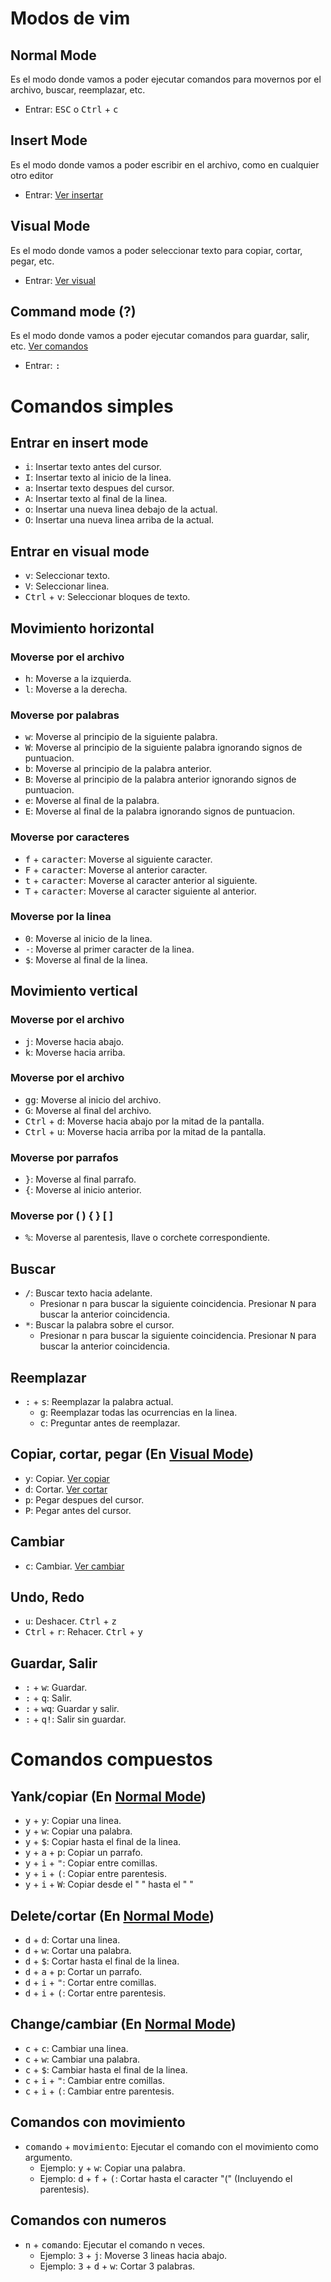 # Modos de vim

## Normal Mode
Es el modo donde vamos a poder ejecutar comandos para movernos por el archivo, buscar, reemplazar, etc.
- Entrar: <kbd>ESC</kbd> o <kbd>Ctrl</kbd> + <kbd>c</kbd>

## Insert Mode
Es el modo donde vamos a poder escribir en el archivo, como en cualquier otro editor
- Entrar: [Ver insertar](#Entrar-en-insert-mode)

## Visual Mode
Es el modo donde vamos a poder seleccionar texto para copiar, cortar, pegar, etc.
- Entrar: [Ver visual](#Entrar-en-visual-mode)

## Command mode (?)
Es el modo donde vamos a poder ejecutar comandos para guardar, salir, etc. [Ver comandos](#Guardar-salir)
- Entrar: <kbd>:</kbd>


# Comandos simples

## Entrar en insert mode
- <kbd>i</kbd>: Insertar texto antes del cursor.
- <kbd>I</kbd>: Insertar texto al inicio de la linea.
- <kbd>a</kbd>: Insertar texto despues del cursor.
- <kbd>A</kbd>: Insertar texto al final de la linea.
- <kbd>o</kbd>: Insertar una nueva linea debajo de la actual.
- <kbd>O</kbd>: Insertar una nueva linea arriba de la actual.

## Entrar en visual mode
- <kbd>v</kbd>: Seleccionar texto.
- <kbd>V</kbd>: Seleccionar linea.
- <kbd>Ctrl</kbd> + <kbd>v</kbd>: Seleccionar bloques de texto.

## Movimiento horizontal

### Moverse por el archivo
- <kbd>h</kbd>: Moverse a la izquierda.
- <kbd>l</kbd>: Moverse a la derecha.

### Moverse por palabras

- <kbd>w</kbd>: Moverse al principio de la siguiente palabra.
- <kbd>W</kbd>: Moverse al principio de la siguiente palabra ignorando signos de puntuacion.
- <kbd>b</kbd>: Moverse al principio de la palabra anterior.
- <kbd>B</kbd>: Moverse al principio de la palabra anterior ignorando signos de puntuacion.
- <kbd>e</kbd>: Moverse al final de la palabra.
- <kbd>E</kbd>: Moverse al final de la palabra ignorando signos de puntuacion.

### Moverse por caracteres
- <kbd>f</kbd> + <kbd>caracter</kbd>: Moverse al siguiente caracter.
- <kbd>F</kbd> + <kbd>caracter</kbd>: Moverse al anterior caracter.
- <kbd>t</kbd> + <kbd>caracter</kbd>: Moverse al caracter anterior al siguiente.
- <kbd>T</kbd> + <kbd>caracter</kbd>: Moverse al caracter siguiente al anterior.

### Moverse por la linea
- <kbd>0</kbd>: Moverse al inicio de la linea.
- <kbd>-</kbd>: Moverse al primer caracter de la linea.
- <kbd>$</kbd>: Moverse al final de la linea.

## Movimiento vertical

### Moverse por el archivo
- <kbd>j</kbd>: Moverse hacia abajo.
- <kbd>k</kbd>: Moverse hacia arriba.

### Moverse por el archivo
- <kbd>gg</kbd>: Moverse al inicio del archivo.
- <kbd>G</kbd>: Moverse al final del archivo.
- <kbd>Ctrl</kbd> + <kbd>d</kbd>: Moverse hacia abajo por la mitad de la pantalla.
- <kbd>Ctrl</kbd> + <kbd>u</kbd>: Moverse hacia arriba por la mitad de la pantalla.

### Moverse por parrafos
- <kbd>}</kbd>: Moverse al final parrafo.
- <kbd>{</kbd>: Moverse al inicio anterior.

### Moverse por ( ) { } [ ]
- <kbd>%</kbd>: Moverse al parentesis, llave o corchete correspondiente.

## Buscar
- <kbd>/</kbd>: Buscar texto hacia adelante. 
    - Presionar <kbd>n</kbd> para buscar la siguiente coincidencia. Presionar <kbd>N</kbd> para buscar la anterior coincidencia.
- <kbd>*</kbd>: Buscar la palabra sobre el cursor.
    - Presionar <kbd>n</kbd> para buscar la siguiente coincidencia. Presionar <kbd>N</kbd> para buscar la anterior coincidencia.

## Reemplazar
- <kbd>:</kbd> + <kbd>s</kbd>: Reemplazar la palabra actual.
    - <kbd>g</kbd>: Reemplazar todas las ocurrencias en la linea.
    - <kbd>c</kbd>: Preguntar antes de reemplazar.

## Copiar, cortar, pegar (En [Visual Mode](#Entrar-en-visual-mode))
- <kbd>y</kbd>: Copiar. [Ver copiar](#Yankcopiar)
- <kbd>d</kbd>: Cortar. [Ver cortar](#Deletecortar)
- <kbd>p</kbd>: Pegar despues del cursor.
- <kbd>P</kbd>: Pegar antes del cursor.

## Cambiar
- <kbd>c</kbd>: Cambiar. [Ver cambiar](#Changecambiar)

## Undo, Redo
- <kbd>u</kbd>: Deshacer. <kbd>Ctrl</kbd> + <kbd>z</kbd>
- <kbd>Ctrl</kbd> + <kbd>r</kbd>: Rehacer. <kbd>Ctrl</kbd> + <kbd>y</kbd>

## Guardar, Salir
- <kbd>:</kbd> + <kbd>w</kbd>: Guardar.
- <kbd>:</kbd> + <kbd>q</kbd>: Salir.
- <kbd>:</kbd> + <kbd>wq</kbd>: Guardar y salir.
- <kbd>:</kbd> + <kbd>q!</kbd>: Salir sin guardar.

# Comandos compuestos

## Yank/copiar (En [Normal Mode](#Normal-Mode))
- <kbd>y</kbd> + <kbd>y</kbd>: Copiar una linea.
- <kbd>y</kbd> + <kbd>w</kbd>: Copiar una palabra.
- <kbd>y</kbd> + <kbd>$</kbd>: Copiar hasta el final de la linea.
- <kbd>y</kbd> + <kbd>a</kbd> + <kbd>p</kbd>: Copiar un parrafo.
- <kbd>y</kbd> + <kbd>i</kbd> + <kbd>"</kbd>: Copiar entre comillas.
- <kbd>y</kbd> + <kbd>i</kbd> + <kbd>(</kbd>: Copiar entre parentesis.
- <kbd>y</kbd> + <kbd>i</kbd> + <kbd>W</kbd>: Copiar desde el " " hasta el " "

## Delete/cortar (En [Normal Mode](#Normal-Mode))
- <kbd>d</kbd> + <kbd>d</kbd>: Cortar una linea.
- <kbd>d</kbd> + <kbd>w</kbd>: Cortar una palabra.
- <kbd>d</kbd> + <kbd>$</kbd>: Cortar hasta el final de la linea.
- <kbd>d</kbd> + <kbd>a</kbd> + <kbd>p</kbd>: Cortar un parrafo.
- <kbd>d</kbd> + <kbd>i</kbd> + <kbd>"</kbd>: Cortar entre comillas.
- <kbd>d</kbd> + <kbd>i</kbd> + <kbd>(</kbd>: Cortar entre parentesis.

## Change/cambiar (En [Normal Mode](#Normal-Mode))
- <kbd>c</kbd> + <kbd>c</kbd>: Cambiar una linea.
- <kbd>c</kbd> + <kbd>w</kbd>: Cambiar una palabra.
- <kbd>c</kbd> + <kbd>$</kbd>: Cambiar hasta el final de la linea.
- <kbd>c</kbd> + <kbd>i</kbd> + <kbd>"</kbd>: Cambiar entre comillas.
- <kbd>c</kbd> + <kbd>i</kbd> + <kbd>(</kbd>: Cambiar entre parentesis.

## Comandos con movimiento
- <kbd>comando</kbd> + <kbd>movimiento</kbd>: Ejecutar el comando con el movimiento como argumento.
    - Ejemplo: <kbd>y</kbd> + <kbd>w</kbd>: Copiar una palabra.
    - Ejemplo: <kbd>d</kbd> + <kbd>f</kbd> + <kbd>(</kbd>: Cortar hasta el caracter "(" (Incluyendo el parentesis).

## Comandos con numeros
- <kbd>n</kbd> + <kbd>comando</kbd>: Ejecutar el comando n veces.
    - Ejemplo: <kbd>3</kbd> + <kbd>j</kbd>: Moverse 3 lineas hacia abajo.
    - Ejemplo: <kbd>3</kbd> + <kbd>d</kbd> + <kbd>w</kbd>: Cortar 3 palabras.
